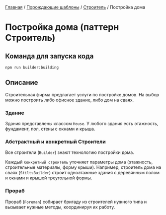 [Главная](../../../#readme) / [Порождающие шаблоны](../../#readme) / [Строитель](../#readme) / Постройка дома

# Постройка дома (паттерн Строитель)

## Команда для запуска кода

```
npm run builder:building
```

## Описание

Строительная фирма предлагает услуги по постройке домов. На выбор можно построить либо офисное здание, либо дом на сваях.

### Здание

Здания представлены классом `House`. У любого здания есть этажность, фундамент, пол, стены с окнами и крыша.


### Абстрактный и конкретный Строители

Все строители (`Builder`) знают технологию постройки дома.

Каждый `Конкретный строитель` уточняет параметры дома (этажность, строительные материалы, форму крыши). Например, строитель дома на сваях (`StiltsBuilder`) строит одноэтажные здания с деревянным полом и окнами и крышей треугольной формы.

### Прораб

Прораб (`Foreman`) собирает бригаду из строителей нужного типа и вызывает нужные методы, координируя их работу.

